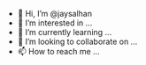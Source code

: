 - 👋 Hi, I’m @jaysalhan
- 👀 I’m interested in ...
- 🌱 I’m currently learning ...
- 💞️ I’m looking to collaborate on ...
- 📫 How to reach me ...

<!---
jaysalhan/jaysalhan is a ✨ special ✨ repository because its `README.md` (this file) appears on your GitHub profile.
You can click the Preview link to take a look at your changes.
--->
